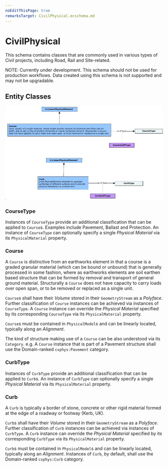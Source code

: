 ```yaml
---
noEditThisPage: true
remarksTarget: CivilPhysical.ecschema.md
---
```


# CivilPhysical

This schema contains classes that are commonly used in various types of Civil projects, including Road, Rail and Site-related.

NOTE: Currently under development. This schema should not be used for production workflows. Data created using this schema is not supported and may not be upgradable.

## Entity Classes

![CivilPhysical](./media/CivilPhysical-classes.png)

### CourseType

Instances of `CourseType` provide an additional classification that can be applied to `Course`s. Examples include Pavement, Ballast and Protection. An instance of `CourseType` can optionally specify a single *Physical Material* via its `PhysicalMaterial` property.

### Course

A `Course` is distinctive from an earthworks element in that a course is a graded granular material (which can be bound or unbound) that is generally processed in some fashion, where as earthworks elements are soil earthen based structure that can be formed by removal and transport of general ground material. Structurally a `Course` does not have capacity to carry loads over open span, or to be removed or replaced as a single unit.

`Course`s shall have their *Volume* stored in their `GeometryStream` as a *Polyface*. Further classification of `Course` instances can be achieved via instances of `CourseType`. A `Course` instance can override the *Physical Material* specified by its corresponding `CourseType` via its `PhysicalMaterial` property.

`Course`s must be contained in `PhysicalModel`s and can be linearly located, typically along an *Alignment*.

The kind of structure making use of a `Course` can be also understood via its `Category`. e.g. A `Course` instance that is part of a Pavement structure shall use the Domain-ranked `cvphys:Pavement` category.

### CurbType

Instances of `CurbType` provide an additional classification that can be applied to `Curb`s. An instance of `CurbType` can optionally specify a single *Physical Material* via its `PhysicalMaterial` property.

### Curb

A `Curb` is typically a border of stone, concrete or other rigid material formed at the edge of a roadway or footway (Kerb, UK).

`Curb`s shall have their *Volume* stored in their `GeometryStream` as a *Polyface*. Further classification of `Curb` instances can be achieved via instances of `CurbType`. A `Curb` instance can override the *Physical Material* specified by its corresponding `CurbType` via its `PhysicalMaterial` property.

`Curb`s must be contained in `PhysicalModel`s and can be linearly located, typically along an *Alignment*. Instances of `Curb`, by default, shall use the Domain-ranked `cvphys:Curb` category.